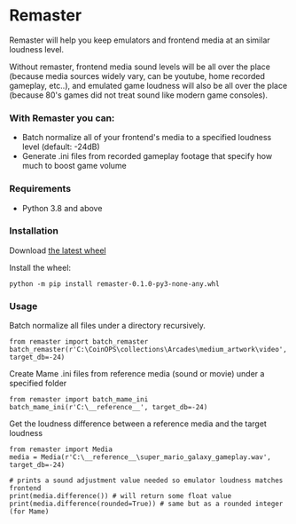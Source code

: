 # Remaster
Remaster will help you keep emulators and frontend media at an similar loudness level.

Without remaster, frontend media sound levels will be all over the place (because media sources widely vary,  can be youtube, home recorded gameplay, etc..), and emulated game loudness will also be all over the place (because 80's games did not treat sound like modern game consoles).

### With Remaster you can:
* Batch normalize all of your frontend's media to a specified loudness level (default: -24dB)
* Generate .ini files from recorded gameplay footage that specify how much to boost game volume

### Requirements
* Python 3.8 and above

### Installation
Download [the latest wheel](https://github.com/CoinOPS-Official/Remaster/releases)

Install the wheel:
```
python -m pip install remaster-0.1.0-py3-none-any.whl
```

### Usage
Batch normalize all files under a directory recursively.
```
from remaster import batch_remaster
batch_remaster(r'C:\CoinOPS\collections\Arcades\medium_artwork\video', target_db=-24)
```

Create Mame .ini files from reference media (sound or movie) under a specified folder
```
from remaster import batch_mame_ini
batch_mame_ini(r'C:\__reference__', target_db=-24)
```

Get the loudness difference between a reference media and the target loudness
```
from remaster import Media
media = Media(r'C:\__reference__\super_mario_galaxy_gameplay.wav', target_db=-24)

# prints a sound adjustment value needed so emulator loudness matches frontend
print(media.difference()) # will return some float value
print(media.difference(rounded=True)) # same but as a rounded integer (for Mame)
```

